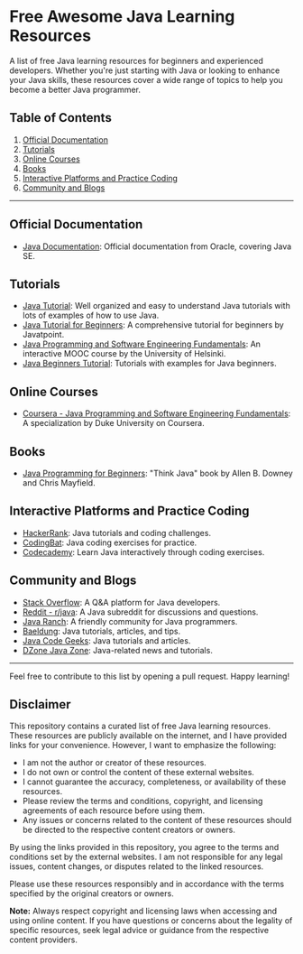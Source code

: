 # Free Awesome Java Learning Resources

A list of free Java learning resources for beginners and experienced developers. Whether you're just starting with Java or looking to enhance your Java skills, these resources cover a wide range of topics to help you become a better Java programmer.

## Table of Contents

1. [Official Documentation](#official-documentation)
2. [Tutorials](#tutorials)
3. [Online Courses](#online-courses)
4. [Books](#books)
5. [Interactive Platforms and Practice Coding](#interactive-platforms-and-practice-coding)
6. [Community and Blogs](#community-and-blogs)

---

## Official Documentation

- [Java Documentation](https://docs.oracle.com/en/java/): Official documentation from Oracle, covering Java SE.

## Tutorials

- [Java Tutorial](https://www.w3schools.com/java/default.asp): Well organized and easy to understand Java tutorials with lots of examples of how to use Java.
- [Java Tutorial for Beginners](https://www.javatpoint.com/java-tutorial): A comprehensive tutorial for beginners by Javatpoint.
- [Java Programming and Software Engineering Fundamentals](https://java-programming.mooc.fi/): An interactive MOOC course by the University of Helsinki.
- [Java Beginners Tutorial](https://beginnersbook.com/java-tutorial-for-beginners-with-examples/): Tutorials with examples for Java beginners.

## Online Courses

- [Coursera - Java Programming and Software Engineering Fundamentals](https://www.coursera.org/specializations/java-programming): A specialization by Duke University on Coursera.

## Books

- [Java Programming for Beginners](https://books.trinket.io/thinkjava/): "Think Java" book by Allen B. Downey and Chris Mayfield.

## Interactive Platforms and Practice Coding

- [HackerRank](https://www.hackerrank.com/domains/java): Java tutorials and coding challenges.
- [CodingBat](https://codingbat.com/java): Java coding exercises for practice.
- [Codecademy](https://www.codecademy.com/learn/learn-java): Learn Java interactively through coding exercises.

## Community and Blogs

- [Stack Overflow](https://stackoverflow.com/questions/tagged/java): A Q&A platform for Java developers.
- [Reddit - r/java](https://www.reddit.com/r/java/): A Java subreddit for discussions and questions.
- [Java Ranch](https://coderanch.com/c/java): A friendly community for Java programmers.
- [Baeldung](https://www.baeldung.com/): Java tutorials, articles, and tips.
- [Java Code Geeks](https://www.javacodegeeks.com/): Java tutorials and articles.
- [DZone Java Zone](https://dzone.com/java-jdk-development-tutorials-tools-news): Java-related news and tutorials.

---

Feel free to contribute to this list by opening a pull request. Happy learning!


## Disclaimer

This repository contains a curated list of free Java learning resources. These resources are publicly available on the internet, and I have provided links for your convenience. However, I want to emphasize the following:

- I am not the author or creator of these resources.
- I do not own or control the content of these external websites.
- I cannot guarantee the accuracy, completeness, or availability of these resources.
- Please review the terms and conditions, copyright, and licensing agreements of each resource before using them.
- Any issues or concerns related to the content of these resources should be directed to the respective content creators or owners.

By using the links provided in this repository, you agree to the terms and conditions set by the external websites. I am not responsible for any legal issues, content changes, or disputes related to the linked resources.

Please use these resources responsibly and in accordance with the terms specified by the original creators or owners.

**Note:** Always respect copyright and licensing laws when accessing and using online content. If you have questions or concerns about the legality of specific resources, seek legal advice or guidance from the respective content providers.


